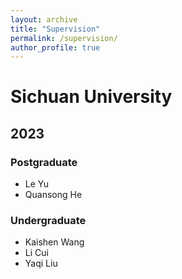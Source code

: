 ```yaml
---
layout: archive
title: "Supervision"
permalink: /supervision/
author_profile: true
---
```


# Sichuan University
## 2023
### Postgraduate
* Le Yu
* Quansong He

### Undergraduate
* Kaishen Wang
* Li Cui
* Yaqi Liu

